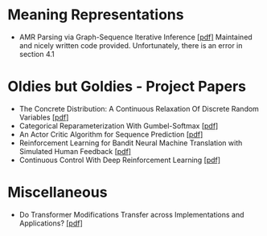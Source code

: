 # Meaning Representations

* AMR Parsing via Graph-Sequence Iterative Inference [[pdf]](https://arxiv.org/pdf/2004.05572.pdf)
  Maintained and nicely written code provided. Unfortunately, there is an error in section 4.1

# Oldies but Goldies - Project Papers

* The Concrete Distribution: A Continuous Relaxation Of Discrete Random Variables [[pdf]](https://arxiv.org/pdf/1611.00712.pdf)
* Categorical Reparameterization With Gumbel-Softmax [[pdf]](https://arxiv.org/pdf/1611.01144.pdf)
* An Actor Critic Algorithm for Sequence Prediction [[pdf]](https://arxiv.org/pdf/1607.07086.pdf)
* Reinforcement Learning for Bandit Neural Machine Translation with Simulated Human Feedback [[pdf]](https://arxiv.org/pdf/1707.07402.pdf)
* Continuous Control With Deep Reinforcement Learning [[pdf]](https://arxiv.org/pdf/1509.02971.pdf)


# Miscellaneous 
* Do Transformer Modifications Transfer across Implementations and Applications? [[pdf]](https://arxiv.org/pdf/2102.11972.pdf)